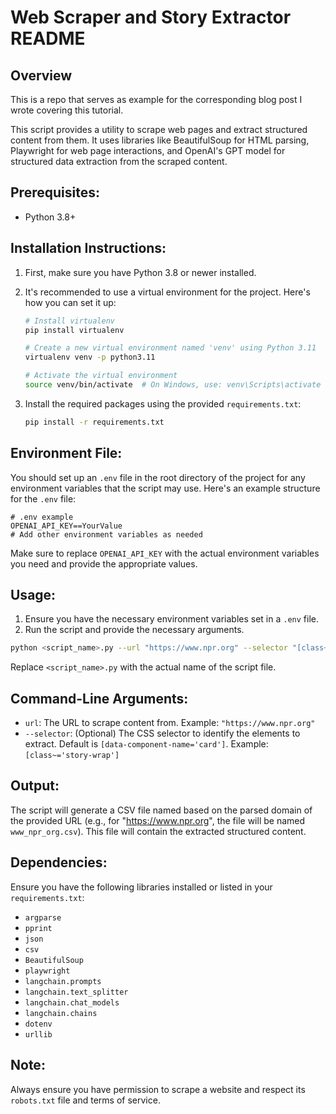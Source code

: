 # Web Scraper and Story Extractor README

## Overview

This is a repo that serves as example for the corresponding blog post I wrote covering this tutorial.

This script provides a utility to scrape web pages and extract structured content from them. It uses libraries like BeautifulSoup for HTML parsing, Playwright for web page interactions, and OpenAI's GPT model for structured data extraction from the scraped content.

## Prerequisites:

- Python 3.8+
  
## Installation Instructions:

1. First, make sure you have Python 3.8 or newer installed.
   
2. It's recommended to use a virtual environment for the project. Here's how you can set it up:

   ```bash
   # Install virtualenv
   pip install virtualenv
   
   # Create a new virtual environment named 'venv' using Python 3.11
   virtualenv venv -p python3.11
   
   # Activate the virtual environment
   source venv/bin/activate  # On Windows, use: venv\Scripts\activate
   ```

3. Install the required packages using the provided `requirements.txt`:

   ```bash
   pip install -r requirements.txt
   ```

## Environment File:

You should set up an `.env` file in the root directory of the project for any environment variables that the script may use. Here's an example structure for the `.env` file:

```
# .env example
OPENAI_API_KEY==YourValue
# Add other environment variables as needed
```

Make sure to replace `OPENAI_API_KEY` with the actual environment variables you need and provide the appropriate values.

## Usage:

1. Ensure you have the necessary environment variables set in a `.env` file.
2. Run the script and provide the necessary arguments.

```bash
python <script_name>.py --url "https://www.npr.org" --selector "[class~="story-web"]"
```

Replace `<script_name>.py` with the actual name of the script file.

## Command-Line Arguments:

- `url`: The URL to scrape content from. Example: `"https://www.npr.org"`
- `--selector`: (Optional) The CSS selector to identify the elements to extract. Default is `[data-component-name='card']`. Example: `[class~='story-wrap']`

## Output:

The script will generate a CSV file named based on the parsed domain of the provided URL (e.g., for "https://www.npr.org", the file will be named `www_npr_org.csv`). This file will contain the extracted structured content.

## Dependencies:

Ensure you have the following libraries installed or listed in your `requirements.txt`:

- `argparse`
- `pprint`
- `json`
- `csv`
- `BeautifulSoup`
- `playwright`
- `langchain.prompts`
- `langchain.text_splitter`
- `langchain.chat_models`
- `langchain.chains`
- `dotenv`
- `urllib`

## Note:

Always ensure you have permission to scrape a website and respect its `robots.txt` file and terms of service.
